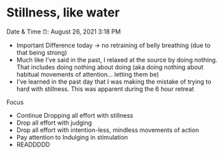 # Stillness, like water

Date & Time ⏰: August 26, 2021 3:18 PM

- Important Difference today → no retraining of belly breathing (due to that being strong)
- Much like I’ve said in the past, I relaxed at the source by doing nothing. That includes doing nothing about doing (aka doing nothing about habitual movements of attention... letting them be)
- I’ve learned in the past day that I was making the mistake of trying to hard with stillness. This was apparent during the 6 hour retreat

 Focus

- Continue Dropping all effort with stillness
- Drop all effort with judging
- Drop all effort with intention-less, mindless movements of action
- Pay attention to Indulging in stimulation
- READDDDD